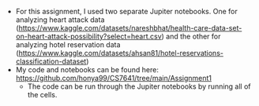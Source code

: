 - For this assignment, I used two separate Jupiter notebooks. One for analyzing heart attack data (https://www.kaggle.com/datasets/nareshbhat/health-care-data-set-on-heart-attack-possibility?select=heart.csv) and the other for analyzing hotel reservation data (https://www.kaggle.com/datasets/ahsan81/hotel-reservations-classification-dataset)
- My code and notebooks can be found here: https://github.com/honya99/CS7641/tree/main/Assignment1
    - The code can be run through the Jupiter notebooks by running all of the cells.
